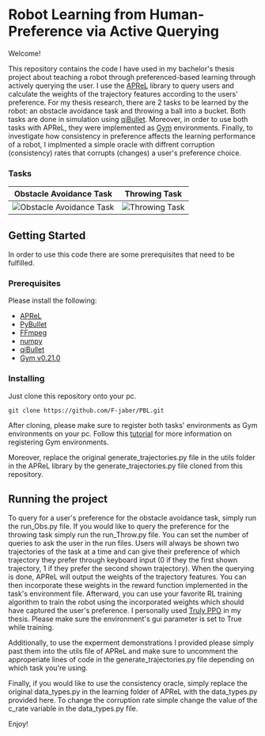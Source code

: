 # Robot Learning from Human-Preference via Active Querying


Welcome!

This repository contains the code I have used in my bachelor's thesis project about teaching a robot through preferenced-based learning through actively querying the user. I use the [APReL](https://github.com/Stanford-ILIAD/APReL)  library to query users and calculate the weights of the trajectory features according to the users' preference. For my thesis research, there are 2 tasks to be learned by the robot: an obstacle avoidance task and throwing a ball into a bucket. Both tasks are done in simulation using [qiBullet](https://github.com/softbankrobotics-research/qibullet). Moreover, in order to use both tasks with APReL, they were implemented as [Gym](https://gym.openai.com/docs/) environments. Finally, to investigate how consistency in preference affects the learning performance of a robot, I implmented a simple oracle with diffrent corruption (consistency) rates that corrupts (changes) a user's preference choice.
### Tasks

| Obstacle Avoidance Task  | Throwing Task |
| ------------- | ------------- |
| ![Obstacle Avoidance Task](https://i.ibb.co/185rGbz/Picture1.gif)  | ![Throwing Task](https://i.ibb.co/KzbtTfX/Picture2.gif)  |


## Getting Started
In order to use this code there are some prerequisites that need to be fulfilled.
### Prerequisites
Please install the following:
- [APReL](https://github.com/Stanford-ILIAD/APReL)
- [PyBullet](https://github.com/bulletphysics/bullet3)
- [FFmpeg](https://github.com/bulletphysics/bullet3)
- [numpy](https://numpy.org/install/)
- [qiBullet](https://github.com/softbankrobotics-research/qibullet)
- [Gym v0.21.0](https://github.com/openai/gym/releases/tag/v0.21.0)

### Installing

Just clone this repository onto your pc.

```
git clone https://github.com/F-jaber/PBL.git
```
After cloning, please make sure to register both tasks' environments as Gym environments on your pc. Follow this [tutorial](https://towardsdatascience.com/beginners-guide-to-custom-environments-in-openai-s-gym-989371673952) for more information on registering Gym environments.

Moreover, replace the original generate_trajectories.py file in the utils folder in the APReL library by the generate_trajectories.py file cloned from this repository.
## Running the project
To query for a user's preference for the obstacle avoidance task, simply run the run_Obs.py file. If you would like to query the preference for the throwing task simply run the run_Throw.py file. You can set the number of queries to ask the user in the run files. Users will always be shown two trajectories of the task at a time and can give their preference of which trajectory they prefer through keyboard input (0 if they  the first shown trajectory, 1 if they prefer the second shown trajectory). When the querying is done, APReL will output the weights of the trajectory features. You can then incorporate these weights in the reward function implemented in the task's environment file. Afterward, you can use your favorite RL training algorithm to train the robot using the incorporated weights which should have captured the user's preference. I personally used [Truly PPO](https://github.com/wisnunugroho21/reinforcement_learning_ppo_rnd) in my thesis. Please make sure the environment's gui parameter is set to True while training.

Additionally, to use the experment demonstrations I provided please simply past them into the utils file of APReL and make sure to uncomment the approperiate lines of code  in the generate_trajectories.py file depending on which task you're using.


Finally, if you would like to use the consistency oracle, simply replace the original data_types.py in the learning folder of APReL with the data_types.py provided here. To change the corruption rate simple change the value of the c_rate variable in the data_types.py file.

Enjoy!

